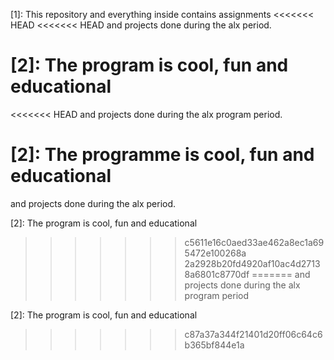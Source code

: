 [1]: This repository and everything inside contains assignments
<<<<<<< HEAD
<<<<<<< HEAD
and projects done during the alx period.

[2]: The program is cool, fun and educational
=======
<<<<<<< HEAD
and projects done during the alx program period.

[2]: The programme is cool, fun and educational
=======
and projects done during the alx period.

[2]: The program is cool, fun and educational
>>>>>>> c5611e16c0aed33ae462a8ec1a695472e100268a
>>>>>>> 2a2928b20fd4920af10ac4d27138a6801c8770df
=======
and projects done during the alx program period

[2]: The program is cool, fun and educational

>>>>>>> c87a37a344f21401d20ff06c64c6b365bf844e1a
